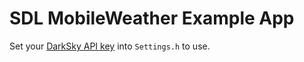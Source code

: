 # SDL MobileWeather Example App

Set your [DarkSky API key](www.darksky.net/dev) into `Settings.h` to use.